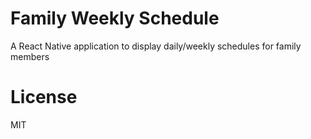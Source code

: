 Family Weekly Schedule
==
A React Native application to display daily/weekly schedules for family members

# License
MIT
